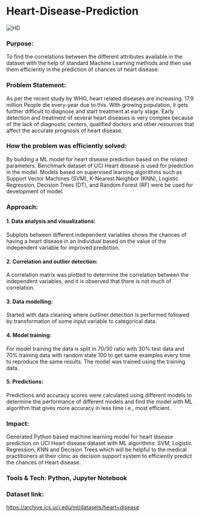# Heart-Disease-Prediction
![HD](https://github.com/YoshaM09/Heart-Disease-Prediction/assets/105993890/22ccce4e-e272-4707-bd68-6adb0c0c5d87)

### Purpose:

To find the correlations between the different attributes available in the dataset with the help of standard Machine Learning methods and then use them efficiently in the prediction of chances of heart disease.

### Problem Statement:

As per the recent study by WHO, heart related diseases are increasing. 17.9 million People die every-year due to this. With growing population, it gets further difficult to diagnose and start treatment at early stage. Early detection and treatment of several heart diseases is very complex because of the lack of diagnostic centers, qualified doctors and other resources that affect the accurate prognosis of heart disease.

### How the problem was efficiently solved:

By building a ML model for heart disease prediction based on the related parameters. Benchmark dataset of UCI Heart disease is used for prediction in the model. Models based on supervised learning algorithms such as Support Vector Machines (SVM), K-Nearest Neighbor (KNN), Logistic Regression, Decision Trees (DT), and Random Forest (RF) were be used for development of model.

### Approach:

#### 1. Data analysis and visualizations: 
Subplots between different independent variables shows the chances of having a heart disease in an Individual based on the value of the independent variable for improved prediction.
#### 2. Correlation and outlier detection: 
A correlation matrix was plotted to determine the correlation between the independent variables, and it is observed that there is not much of correlation.
#### 3. Data modelling: 
Started with data cleaning where outliner detection is performed followed by transformation of some input variable to categorical data.

#### 4. Model training:
For model training the data is split in 70/30 ratio with 30% test data and 70% training data with random state 100 to get same examples every time to reproduce the same results. The model was trained using the training data.

#### 5. Predictions:
Predictions and accuracy scores were calculated using different models to determine the performance of different models and find the model with ML algorithm that gives more accuracy in less time i.e., most efficient.

### Impact:

Generated Python based machine learning model for heart disease prediction on UCI Heart disease dataset with ML algorithms: SVM, Logistic Regression, KNN and Decision Trees which will be helpful to the medical practitioners at their clinic as decision support system to efficiently predict the chances of Heart disease.

### Tools & Tech: Python, Jupyter Notebook
### Dataset link: 
https://archive.ics.uci.edu/ml/datasets/heart+disease
